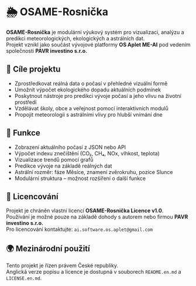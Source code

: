 # 🌦️ OSAME-Rosnička

**OSAME-Rosnička** je modulární výukový systém pro vizualizaci, analýzu a predikci meteorologických, ekologických a astrálních dat.  
Projekt vznikl jako součást vývojové platformy **OS Aplet ME-AI** pod vedením společnosti **PAVR investino s.r.o.**

## 🎯 Cíle projektu

- Zprostředkovat reálná data o počasí v přehledné vizuální formě
- Umožnit výpočet ekologického dopadu aktuálních podmínek
- Poskytnout nástroje pro predikci vývoje počasí a jeho vlivu na životní prostředí
- Vzdělávat školy, obce a veřejnost pomocí interaktivních modulů
- Propojit meteorologii s astrálními vlivy pro hlubší vnímání dne

## 🔧 Funkce

- Zobrazení aktuálního počasí z JSON nebo API
- Výpočet indexu znečištění (CO₂, CH₄, NOx, vlhkost, teplota)
- Vizualizace trendů pomocí grafů
- Predikce vývoje na základě reálných dat
- Astrální rozměr: fáze Měsíce, znamení zvěrokruhu, pozice Slunce
- Modulární struktura – možnost rozšíření o další funkce

## 💼 Licencování

Projekt je chráněn vlastní licencí **OSAME-Rosnička Licence v1.0**.  
Používání je možné pouze na základě dohody s autorem nebo firmou **PAVR investino s.r.o.**  
Pro licencování kontaktujte: `ai.software.os.aplet@gmail.com`

## 🌍 Mezinárodní použití

Tento projekt je řízen právem České republiky.  
Anglická verze popisu a licence je dostupná v souborech `README.en.md` a `LICENSE.en.md`.
